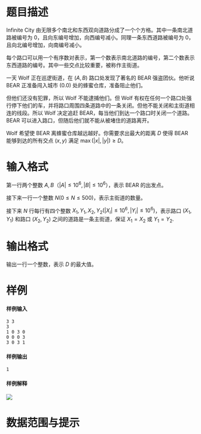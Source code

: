 
# 题目描述

Infinite City 由无限多个南北和东西双向道路分成了一个个方格。其中一条南北道路被编号为 $0$，且向东编号增加，向西编号减小。同理一条东西道路被编号为 $0$，且向北编号增加，向南编号减小。

每个路口可以用一个有序数对表示，第一个数表示南北道路的编号，第二个数表示东西道路的编号。其中一些交点比较重要，被称作主街道。

一天 Wolf 正在巡逻街道，在 $(A,B)$ 路口处发现了著名的 BEAR 强盗团伙。他听说 BEAR 正准备闯入城市 $(0.0)$ 处的蜂蜜仓库，准备阻止他们。

但他们还没有犯罪，所以 Wolf 不能逮捕他们。但 Wolf 有权在任何一个路口处强行停下他们的车，并将路口周围四条道路中的一条关闭。但他不能关闭和主街道相连的线段。所以 Wolf 决定追赶 BEAR，每当他们到达一个路口时关闭一个道路。BEAR 可以进入路口，但随后他们就不能从被堵住的道路离开。

Wolf 希望使 BEAR 离蜂蜜仓库越远越好。你需要求出最大的距离 $D$ 使得 BEAR 能够到达的所有交点 $(x,y)$ 满足 $\max(\lvert x \rvert , \lvert y \rvert) \ge D$。

# 输入格式

第一行两个整数 $A, B$（$\lvert A \rvert \le 10^6,\lvert B \rvert \le 10^6$），表示 BEAR 的出发点。

接下来一行一个整数 $N (0 \le N \le 500)$，表示主街道的数量。

接下来 $N$ 行每行有四个整数 $X_1, Y_1, X_2, Y_2 (\lvert X_i \rvert  \le 10^6,\lvert Y_i \rvert \le 10^6)$，表示路口 $(X_1,Y_1)$ 和路口 $(X_2,Y_2)$ 之间的道路是一条主街道，保证 $X_1 = X_2$ 或 $Y_1 = Y_2$.

# 输出格式

输出一行一个整数，表示 $D$ 的最大值。

# 样例

#### 样例输入
```plain
3 3
3
1 0 3 0
0 0 0 3
3 0 3 1
```

#### 样例输出
```plain
1
```

#### 样例解释
![](source/loj/2676/img/aHR0cHM6Ly9pLmxvbGkubmV0LzIwMTgvMDYvMDMvNWIxMzVlYzUzZDAzOS5wbmc=.png)

# 数据范围与提示



